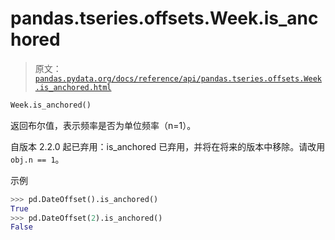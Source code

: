 # pandas.tseries.offsets.Week.is_anchored

> 原文：[`pandas.pydata.org/docs/reference/api/pandas.tseries.offsets.Week.is_anchored.html`](https://pandas.pydata.org/docs/reference/api/pandas.tseries.offsets.Week.is_anchored.html)

```py
Week.is_anchored()
```

返回布尔值，表示频率是否为单位频率（n=1）。

自版本 2.2.0 起已弃用：is_anchored 已弃用，并将在将来的版本中移除。请改用`obj.n == 1`。

示例

```py
>>> pd.DateOffset().is_anchored()
True
>>> pd.DateOffset(2).is_anchored()
False 
```
